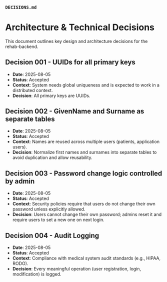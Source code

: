 ### `DECISIONS.md`

# Architecture & Technical Decisions

This document outlines key design and architecture decisions for the rehab-backend.

## Decision 001 - UUIDs for all primary keys

- **Date**: 2025-08-05
- **Status**: Accepted
- **Context**: System needs global uniqueness and is expected to work in a distributed context.
- **Decision**: All primary keys are UUIDs.

## Decision 002 - GivenName and Surname as separate tables

- **Date**: 2025-08-05
- **Status**: Accepted
- **Context**: Names are reused across multiple users (patients, application users).
- **Decision**: Normalize first names and surnames into separate tables to avoid duplication and allow reusability.

## Decision 003 - Password change logic controlled by admin

- **Date**: 2025-08-05
- **Status**: Accepted
- **Context**: Security policies require that users do not change their own password unless explicitly allowed.
- **Decision**: Users cannot change their own password; admins reset it and require users to set a new one on next login.

## Decision 004 - Audit Logging

- **Date**: 2025-08-05
- **Status**: Accepted
- **Context**: Compliance with medical system audit standards (e.g., HIPAA, RODO).
- **Decision**: Every meaningful operation (user registration, login, modification) is logged.

